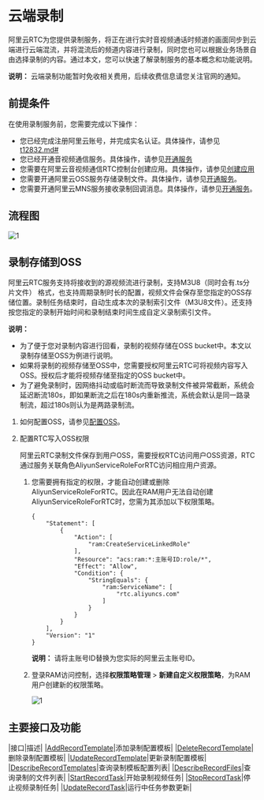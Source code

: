 # 云端录制

阿里云RTC为您提供录制服务，将正在进行实时音视频通话时频道的画面同步到云端进行云端混流，并将混流后的频道内容进行录制，同时您也可以根据业务场景自由选择录制的内容。通过本文，您可以快速了解录制服务的基本概念和功能说明。

**说明：** 云端录制功能暂时免收相关费用，后续收费信息请您关注官网的通知。

## 前提条件

在使用录制服务前，您需要完成以下操作：

-   您已经完成注册阿里云账号，并完成实名认证。具体操作，请参见[t12832.md\#]()
-   您已经开通音视频通信服务。具体操作，请参见[开通服务](https://help.aliyun.com/document_detail/111590.html#task-1797646)
-   您需要在阿里云音视频通信RTC控制台创建应用。具体操作，请参见[创建应用](https://help.aliyun.com/document_detail/124297.html?spm=a2c4g.11186623.6.567.2096fcb5hSozhp)
-   您需要开通阿里云OSS服务存储录制文件。具体操作，请参见[开通服务](https://www.aliyun.com/product/oss)。
-   您需要开通阿里云MNS服务接收录制回调消息。具体操作，请参见[开通服务](https://www.aliyun.com/product/mns)。

## 流程图

![1](https://static-aliyun-doc.oss-accelerate.aliyuncs.com/assets/img/zh-CN/5207796061/p187346.png)

## 录制存储到OSS

阿里云RTC服务支持将接收到的源视频流进行录制，支持M3U8（同时会有.ts分片文件） 格式，也支持周期录制时长的配置，视频文件会保存至您指定的OSS存储位置。录制任务结束时，自动生成本次的录制索引文件（M3U8文件）。还支持按您指定的录制开始时间和录制结束时间生成自定义录制索引文件。

**说明：**

-   为了便于您对录制内容进行回看，录制的视频存储在OSS bucket中。本文以录制存储至OSS为例进行说明。
-   如果将录制的视频存储至OSS中，您需要授权阿里云RTC可将视频内容写入OSS。授权后才能将视频存储至指定的OSS bucket中。
-   为了避免录制时，因网络抖动或临时断流而导致录制文件被异常截断，系统会延迟断流180s，即如果断流之后在180s内重新推流，系统会默认是同一路录制流，超过180s则认为是两路录制流。

1.  如何配置OSS，请参见[配置OSS](/cn.zh-CN/用户指南/录制管理/录制存储至OSS/配置OSS.md)。

2.  配置RTC写入OSS权限

    阿里云RTC录制文件保存到用户OSS，需要授权RTC访问用户OSS资源，RTC通过服务关联角色AliyunServiceRoleForRTC访问相应用户资源。

    1.  您需要拥有指定的权限，才能自动创建或删除AliyunServiceRoleForRTC。因此在RAM用户无法自动创建AliyunServiceRoleForRTC时，您需为其添加以下权限策略。

        ```
        {
            "Statement": [
                {
                    "Action": [
                        "ram:CreateServiceLinkedRole"
                    ],
                    "Resource": "acs:ram:*:主账号ID:role/*",
                    "Effect": "Allow",
                    "Condition": {
                        "StringEquals": {
                            "ram:ServiceName": [
                                "rtc.aliyuncs.com"
                            ]
                        }
                    }
                }
            ],
            "Version": "1"
        }
        ```

        **说明：** 请将主账号ID替换为您实际的阿里云主账号ID。

    2.  登录RAM访问控制，选择**权限策略管理** \> **新建自定义权限策略**，为RAM用户创建新的权限策略。

        ![1](https://static-aliyun-doc.oss-accelerate.aliyuncs.com/assets/img/zh-CN/8780986061/p187209.png)


## 主要接口及功能

|接口|描述|
|[AddRecordTemplate](/cn.zh-CN/API参考/云端录制/AddRecordTemplate.md)|添加录制配置模板|
|[DeleteRecordTemplate](/cn.zh-CN/API参考/云端录制/DeleteRecordTemplate.md)|删除录制配置模板|
|[UpdateRecordTemplate](/cn.zh-CN/API参考/云端录制/UpdateRecordTemplate.md)|更新录制配置模板|
|[DescribeRecordTemplates](/cn.zh-CN/API参考/云端录制/DescribeRecordTemplates.md)|查询录制模板配置列表|
|[DescribeRecordFiles](/cn.zh-CN/API参考/云端录制/DescribeRecordFiles.md)|查询录制的文件列表|
|[StartRecordTask](/cn.zh-CN/API参考/云端录制/StartRecordTask.md)|开始录制视频任务|
|[StopRecordTask](/cn.zh-CN/API参考/云端录制/StopRecordTask.md)|停止视频录制任务|
|[UpdateRecordTask](/cn.zh-CN/API参考/云端录制/UpdateRecordTask.md)|运行中任务参数更新|


